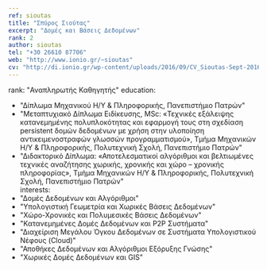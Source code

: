 ```yaml
---
ref: sioutas
title: "Σπύρος Σιούτας"
excerpt: "Δομές και Βάσεις Δεδομένων"
rank: 2
author: sioutas
tel: "+30 26610 87706"
web: "http://www.ionio.gr/~sioutas"
cv: "http://di.ionio.gr/wp-content/uploads/2016/09/CV_Sioutas-Sept-2016-GR.pdf"
---
```


rank: "Αναπληρωτής Καθηγητής"
education:
  - "Δίπλωμα Μηχανικού Η/Υ & Πληροφορικής, Πανεπιστήμιο Πατρών"
  - "Μεταπτυχιακό Δίπλωμα Ειδίκευσης, MSc: «Τεχνικές εξάλειψης κατανεμημένης πολυπλοκότητας και εφαρμογή τους στη σχεδίαση persistent δομών δεδομένων με χρήση στην υλοποίηση αντικειμενοστραφών γλωσσών προγραμματισμού», Τμήμα Μηχανικών Η/Υ & Πληροφορικής, Πολυτεχνική Σχολή, Πανεπιστήμιο Πατρών"
  - "Διδακτορικό Δίπλωμα: «Αποτελεσματικοί αλγόριθμοι και βελτιωμένες τεχνικές αναζήτησης χωρικής, χρονικής και χώρο – χρονικής πληροφορίας», Τμήμα Μηχανικών Η/Υ & Πληροφορικής, Πολυτεχνική Σχολή, Πανεπιστήμιο Πατρών"  
interests:
  - "Δομές Δεδομένων και Αλγόριθμοι"
  - "Υπολογιστική Γεωμετρία και Χωρικές Βάσεις Δεδομένων"
  - "Χώρο-Χρονικές και Πολυμεσικές Βάσεις Δεδομένων"
  - "Κατανεμημένες Δομές Δεδομένων και P2P Συστήματα"
  - "Διαχείριση Μεγάλου Όγκου Δεδομένων σε Συστήματα Υπολογιστικού Νέφους (Cloud)"
  - "Αποθήκες Δεδομένων και Αλγόριθμοι Εξόρυξης Γνώσης"
  - "Χωρικές Δομές Δεδομένων και GIS"
  
  

